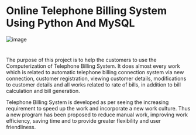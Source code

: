 # Online Telephone Billing System Using Python And MySQL

![image](https://user-images.githubusercontent.com/93007427/172018023-622f1633-cde5-41a3-872d-d385ee57eaf6.png)

#
The purpose of this project is to help the customers to use the Computerization of Telephone Billing System. It does almost every work which is related to automatic telephone billing connection system via new connection, customer registration, viewing customer details, modifications to customer details and all works related to rate of bills, in addition to bill calculation and bill generation.

Telephone Billing System is developed as per seeing the increasing requirement to speed up the work and incorporate a new work culture. Thus a new program has been proposed to reduce manual work, improving work efficiency, saving time and to provide greater flexibility and user friendliness.
